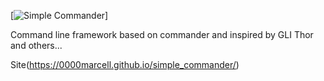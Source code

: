 [<img src="https://github.com/0000marcell/simple_commander/logo.png" alt="Simple Commander" />]

Command line framework based on commander and inspired by GLI Thor and others...

Site(https://0000marcell.github.io/simple_commander/)
